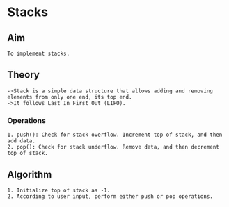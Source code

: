 # Stacks
## Aim
    To implement stacks.
## Theory
    ->Stack is a simple data structure that allows adding and removing elements from only one end, its top end.
    ->It follows Last In First Out (LIFO).
### Operations
    1. push(): Check for stack overflow. Increment top of stack, and then add data.
    2. pop(): Check for stack underflow. Remove data, and then decrement top of stack.
## Algorithm
    1. Initialize top of stack as -1.
    2. According to user input, perform either push or pop operations.
